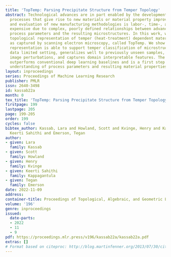 ```yaml
---
title: 'TopTemp: Parsing Precipitate Structure from Temper Topology'
abstract: Technological advances are in part enabled by the development of novel manufacturing
  processes that give rise to new materials or material property improvements. Development
  and evaluation of new manufacturing methodologies is labor-, time-, and resource-intensive
  expensive due to complex, poorly defined relationships between advanced manufacturing
  process parameters and the resulting microstructures. In this work, we present a
  topological representation of temper (heat-treatment) dependent material micro-structure,
  as captured by scanning electron microscopy, called TopTemp. We show that this topological
  representation is able to support temper classification of microstructures in a
  data limited setting, generalizes well to previously unseen samples, is robust to
  image perturbations, and captures domain interpretable features. The presented work
  outperforms conventional deep learning baselines and is a first step towards improving
  understanding of process parameters and resulting material properties.
layout: inproceedings
series: Proceedings of Machine Learning Research
publisher: PMLR
issn: 2640-3498
id: kassab22a
month: 0
tex_title: 'TopTemp: Parsing Precipitate Structure from Temper Topology'
firstpage: 199
lastpage: 205
page: 199-205
order: 199
cycles: false
bibtex_author: Kassab, Lara and Howland, Scott and Kvinge, Henry and Kappagantula,
  Keerti Sahithi and Emerson, Tegan
author:
- given: Lara
  family: Kassab
- given: Scott
  family: Howland
- given: Henry
  family: Kvinge
- given: Keerti Sahithi
  family: Kappagantula
- given: Tegan
  family: Emerson
date: 2022-11-09
address:
container-title: Proceedings of Topological, Algebraic, and Geometric Learning 2022
volume: '196'
genre: inproceedings
issued:
  date-parts:
  - 2022
  - 11
  - 9
pdf: https://proceedings.mlr.press/v196/kassab22a/kassab22a.pdf
extras: []
# Format based on citeproc: http://blog.martinfenner.org/2013/07/30/citeproc-yaml-for-bibliographies/
---
```

